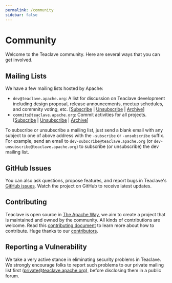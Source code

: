 ```yaml
---
permalink: /community
sidebar: false
---
```


# Community

Welcome to the Teaclave community. Here are several ways that you can get involved.

## Mailing Lists

We have a few mailing lists hosted by Apache:

- `dev@teaclave.apache.org`: A list for discussion on Teaclave development including design proposal, release
announcements, meetup schedules, and commnity voting, etc.
 [[Subscribe](mailto:dev-subscribe@teaclave.apache.org?subject=Subscribe) | [Unsubscribe](mailto:dev-unsubscribe@teaclave.apache.org?subject=Unsubscribe) | [Archive](https://lists.apache.org/list.html?dev@teaclave.apache.org)]
- `commits@teaclave.apache.org`: Commit activities for all projects.
 [[Subscribe](mailto:commits-subscribe@teaclave.apache.org?subject=Subscribe) | [Unsubscribe](mailto:commits-unsubscribe@teaclave.apache.org?subject=Unsubscribe) | [Archive](https://lists.apache.org/list.html?commits@teaclave.apache.org)]

To subscribe or unsubscribe a mailing list, just send a blank email with any subject to one of
above address with the `-subscribe` or `-unsubscribe` suffix. For example, send
an email to `dev-subscribe@teaclave.apache.org` (or
`dev-unsubscribe@teaclave.apache.org`) to subscribe (or unsubscribe) the dev
mailing list.

## GitHub Issues

You can also ask questions, propose features, and report bugs in Teaclave's
[GitHub issues](https://github.com/apache/teaclave/issues). Watch the
project on GitHub to receive latest updates.

## Contributing

Teaclave is open source in [The Apache Way](https://www.apache.org/theapacheway/),
we aim to create a project that is maintained and owned by the community. All
kinds of contributions are welcome. Read this [contributing document](/contributing/) to
learn more about how to contribute. Huge thanks to our [contributors](/contributors/).

## Reporting a Vulnerability

We take a very active stance in eliminating security problems in Teaclave. We
strongly encourage folks to report such problems to our private mailing list
first ([private@teaclave.apache.org](mailto:private@teaclave.apache.org)),
before disclosing them in a public forum.
